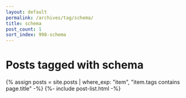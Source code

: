 ```yaml
---
layout: default
permalink: /archives/tag/schema/
title: schema
post_count: 1
sort_index: 998-schema
---
```

<h1 class="page-heading">Posts tagged with schema</h1>
{% assign posts = site.posts | where_exp: "item", "item.tags contains page.title" -%}
{%- include post-list.html -%}
